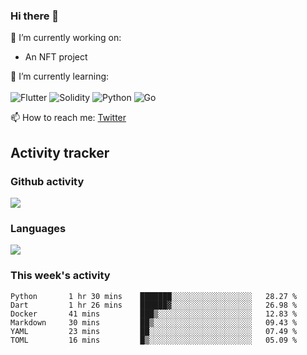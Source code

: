 ### Hi there 👋

🔭 I’m currently working on:
- An NFT project

🌱 I’m currently learning:<br><br>
![Flutter](https://img.shields.io/badge/-flutter-53B7F7.svg?style=for-the-badge&logo=flutter&logoColor=white)
![Solidity](https://img.shields.io/badge/solidity-7a86cb.svg?style=for-the-badge&logo=solidity&logoColor=1c1c1c)
![Python](https://img.shields.io/badge/-python-306998.svg?style=for-the-badge&logo=python&logoColor=yellow)
![Go](https://img.shields.io/badge/go-%2300ADD8.svg?style=for-the-badge&logo=go&logoColor=white)

📫 How to reach me: [Twitter](https://twitter.com/s_1see)

## Activity tracker
### Github activity
<img src="https://github-readme-stats.vercel.app/api?username=s1see&custom_title=s1see's Github Stats&count_private=true&show_icons=true&theme=vue">

### Languages
<img src="https://github-readme-stats.vercel.app/api/top-langs/?username=s1see&layout=compact&theme=vue">

### This week's activity
<!--START_SECTION:waka-->

```text
Python       1 hr 30 mins    ███████░░░░░░░░░░░░░░░░░░   28.27 %
Dart         1 hr 26 mins    ██████▓░░░░░░░░░░░░░░░░░░   26.98 %
Docker       41 mins         ███▒░░░░░░░░░░░░░░░░░░░░░   12.83 %
Markdown     30 mins         ██▒░░░░░░░░░░░░░░░░░░░░░░   09.43 %
YAML         23 mins         ██░░░░░░░░░░░░░░░░░░░░░░░   07.49 %
TOML         16 mins         █▒░░░░░░░░░░░░░░░░░░░░░░░   05.09 %
```

<!--END_SECTION:waka-->
